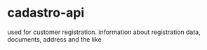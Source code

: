 # cadastro-api
used for customer registration.  information about registration data, documents, address and the like
